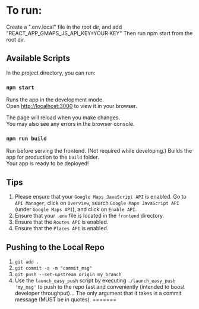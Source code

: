 # To run:

Create a ".env.local" file in the root dir, and add "REACT_APP_GMAPS_JS_API_KEY=YOUR KEY"
Then run npm start from the root dir.

## Available Scripts

In the project directory, you can run:

### `npm start`

Runs the app in the development mode.\
Open [http://localhost:3000](http://localhost:3000) to view it in your browser.

The page will reload when you make changes.\
You may also see any errors in the browser console.

### `npm run build`

Run before serving the frontend. (Not required while developing.)
Builds the app for production to the `build` folder.\
Your app is ready to be deployed!


## Tips
1) Please ensure that your `Google Maps JavaScript API` is enabled. Go to `API Manager`, click on `Overview`, search `Google Maps JavaScript API` (under `Google Maps API`), and click on `Enable API`.
2) Ensure that your `.env` file is located in the `frontend` directory.
3) Ensure that the `Routes API` is enabled.
4) Ensure that the `Places API` is enabled.

## Pushing to the Local Repo
1) `git add .`
2) `git commit -a -m "commit_msg"`
3) `git push --set-upstream origin my_branch`
4) Use the `launch_easy_push` script by executing `./launch_easy_push 'my_msg'` to push to the repo fast and conveniently (intended to boost developer throughput)... The only argument that it takes is a commit message (MUST be in quotes).
=======

